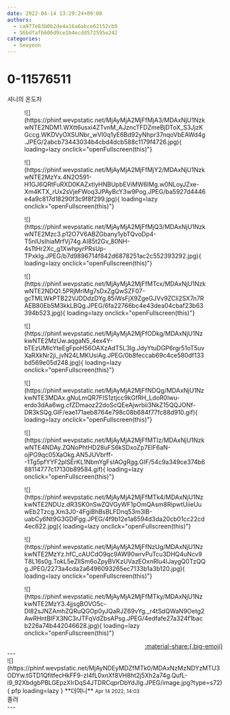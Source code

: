 ```yaml
---
date: 2022-04-14 13:29:24+09:00
authors:
  - ca977e83b0b2de4a16a6abce62152cb9
  - 56bdfafb606d9ce1b4ecdd572595e242
categories:
  - Seoyeon
---
```


# 0-11576511

<div class="post-container" markdown="1">
<div class="content-container md-sidebar__scrollwrap" markdown="1">

셔니의 온도차 
<figure markdown="1">
![](https://phinf.wevpstatic.net/MjAyMjA2MjFfMjA3/MDAxNjU1NzkwNTE2NDM1.WXtt6usxi4ZTvnM_AJzncTFDZmeBjDToX_S3JjzKGccg.WKDVyOXSUNbr_wVI0q1yE6Bd92yNhpr37nqoVbEAWd4g.JPEG/2abcb73443034b4cbd4dcb588c1179f4726.jpg){ loading=lazy onclick="openFullscreen(this)"}
</figure>

<figure markdown="1">
![](https://phinf.wevpstatic.net/MjAyMjA2MjFfMjY2/MDAxNjU1NzkwNTE2MzYx.4N2O591-H1GJ6QRtFuRXD0KAZxtlyHNBUpbEViMW6IMg.w0NLoyJZxe-Xm4KTX_rUx2sVjeFWoq3JPAyBcY3w9Pog.JPEG/ba5927d4446e4a9c817d18290f3c9f8f299.jpg){ loading=lazy onclick="openFullscreen(this)"}
</figure>

<figure markdown="1">
![](https://phinf.wevpstatic.net/MjAyMjA2MjFfMjQ3/MDAxNjU1NzkwNTE2Mzc3.p12O7V6ABZGbany1ybTQvoDp4-T5nIUsIhiaMrfVj74g.AI85t2Gv_80NH-4sTtHr2Xc_g1XwhpyrPRsUp-TPxkIg.JPEG/b7d9896714f842d6878251ac2c552393292.jpg){ loading=lazy onclick="openFullscreen(this)"}
</figure>

<figure markdown="1">
![](https://phinf.wevpstatic.net/MjAyMjA2MjFfMTcx/MDAxNjU1NzkwNTE2NDQ1.5PRjMrlMg7sDxZgQwSZF07-gcTMLWkPTB22VJDDdzDYg.85iWsFjX9ZgeGJVv9ZCli2SX7n7RAEB80Eb5M3kkLBQg.JPEG/6fa22766bc4e43dea04cbaf23b63394b523.jpg){ loading=lazy onclick="openFullscreen(this)"}
</figure>

<figure markdown="1">
![](https://phinf.wevpstatic.net/MjAyMjA2MjFfODkg/MDAxNjU1NzkwNTE2MzUw.aqgaN5_4ex4Y-bTEzUMlcYteEgFpoH56OAXzAdT5L3Ig.JdyYtuDGP6rgr51oT5uvXaRXkNr2ji_jvN24LMKUsiAg.JPEG/0b8feccab69c4ce580df133bd569e05d248.jpg){ loading=lazy onclick="openFullscreen(this)"}
</figure>

<figure markdown="1">
![](https://phinf.wevpstatic.net/MjAyMjA2MjFfNDQg/MDAxNjU1NzkwNTE3MDAx.gNuLmQR7FIS1ztjcc9kGfRH_LdoR0lwu-erdo3dAa6wg.cfZDmaoz22doScQEeAjwrbii3NkZ15QQJONf-DR3kSQg.GIF/eae171aeb8764e798c08b684f77fc88d910.gif){ loading=lazy onclick="openFullscreen(this)"}
</figure>

<figure markdown="1">
![](https://phinf.wevpstatic.net/MjAyMjA2MjFfMTIz/MDAxNjU1NzkwNTE4NDAy.ZQNoPhtHD28uFS6kSDxoZp7ElF6aN-ojPG9qc05XaOkg.AN5JUVbrff--1Tg5pfYYF2plSErKL1NbmYgFsIAOgRgg.GIF/54c9a349ce374b688114777c17130b89584.gif){ loading=lazy onclick="openFullscreen(this)"}
</figure>

<figure markdown="1">
![](https://phinf.wevpstatic.net/MjAyMjA2MjFfMTk4/MDAxNjU1NzkwNTE2NDUz.dR3SK0nSwZQVGyWF1pOmQAsm8RipwtUiieUuwEb2Tzcg.Xm3J0-4FgiBhBsBLFDnq53m3lB-uabCy6Nt9G3GDlFgg.JPEG/4f9b12e1a6594d3da20cb01cc22cd4ec622.jpg){ loading=lazy onclick="openFullscreen(this)"}
</figure>

<figure markdown="1">
![](https://phinf.wevpstatic.net/MjAyMjA2MjFfNzUg/MDAxNjU1NzkwNTE2MzYz.hfC_cAUCdO9qc9AW90wrvPuTcu3DHQ4uNcv9T8L16s0g.TokL5eZlISm6oZpyBVKzUVazEOxnRlu4lJaygQ0TzQQg.JPEG/2273a4cda2a6496093265ec7133b1a3b120.jpg){ loading=lazy onclick="openFullscreen(this)"}
</figure>

<figure markdown="1">
![](https://phinf.wevpstatic.net/MjAyMjA2MjFfMTky/MDAxNjU1NzkwNTE2MzY3.4jjsgBOVO5c-Dl82sJNZAmhZQRuQGOp0yJQaRJZ69vYg._r4tSdQWaN9Oetg2AwRHntBIFX3NC3rJTFqVdZbsAPsg.JPEG/4edfafe27a324f1bacb226a74b442046628.jpg){ loading=lazy onclick="openFullscreen(this)"}
</figure>


</div>
</div>

<div style="text-align: right;" markdown="1">
<a href="https://weverse.io/fromis9/fanpost/0-11576511" style="text-align: right;">:material-share:{.big-emoji}</a>
</div>
---

<div class="comments-container md-sidebar__scrollwrap" markdown="1">
<div class="comment" markdown="1">
<div class='id-container' markdown="1">
![](https://phinf.wevpstatic.net/MjAyNDEyMDZfMTk0/MDAxNzMzNDYzMTU3ODYw.tGTD1QfitfecHkFF9-zI4fL0xnXf8VH8ht2j5Xh2a74g.QufL-i9_92XbdgbPBLGEpzXIrDqS4JTDRCqprDbYdJIg.JPEG/image.jpg?type=s72){ pfp loading=lazy }
**<span class="artist">더여니</span>** <small>Apr 14 2022, 14:03</small><br>
</div>
<div class='comment-body' markdown="1">
졸려
</div>
</div>
</div>
---
